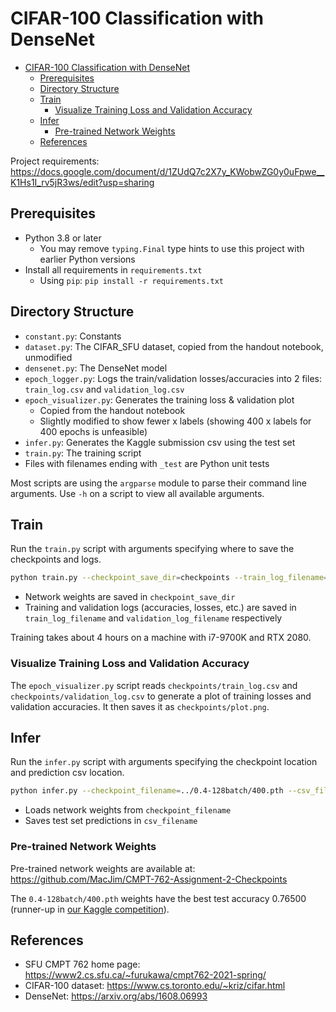 # CIFAR-100 Classification with DenseNet

- [CIFAR-100 Classification with DenseNet](#cifar-100-classification-with-densenet)
    - [Prerequisites](#prerequisites)
    - [Directory Structure](#directory-structure)
    - [Train](#train)
        - [Visualize Training Loss and Validation Accuracy](#visualize-training-loss-and-validation-accuracy)
    - [Infer](#infer)
        - [Pre-trained Network Weights](#pre-trained-network-weights)
    - [References](#references)

Project requirements: <https://docs.google.com/document/d/1ZUdQ7c2X7y_KWobwZG0y0uFpwe__K1Hs1I_rv5jR3ws/edit?usp=sharing>

## Prerequisites

- Python 3.8 or later
    - You may remove `typing.Final` type hints to use this project with earlier Python versions
- Install all requirements in `requirements.txt`
    - Using `pip`: `pip install -r requirements.txt`

## Directory Structure

- `constant.py`: Constants
- `dataset.py`: The CIFAR_SFU dataset, copied from the handout notebook, unmodified
- `densenet.py`: The DenseNet model
- `epoch_logger.py`: Logs the train/validation losses/accuracies into 2 files: `train_log.csv` and `validation_log.csv`
- `epoch_visualizer.py`: Generates the training loss & validation plot
    - Copied from the handout notebook
    - Slightly modified to show fewer x labels (showing 400 x labels for 400 epochs is unfeasible)
- `infer.py`: Generates the Kaggle submission csv using the test set
- `train.py`: The training script
- Files with filenames ending with `_test` are Python unit tests

Most scripts are using the `argparse` module to parse their command line arguments.
Use `-h` on a script to view all available arguments.

## Train

Run the `train.py` script with arguments specifying where to save the checkpoints and logs.

```bash
python train.py --checkpoint_save_dir=checkpoints --train_log_filename=checkpoints/train_log.csv --validation_log_filename=checkpoints/validation_log.csv
```

- Network weights are saved in `checkpoint_save_dir`
- Training and validation logs (accuracies, losses, etc.) are saved in `train_log_filename` and `validation_log_filename` respectively

Training takes about 4 hours on a machine with i7-9700K and RTX 2080.

### Visualize Training Loss and Validation Accuracy

The `epoch_visualizer.py` script reads `checkpoints/train_log.csv` and `checkpoints/validation_log.csv` to generate a plot of training losses and validation accuracies.
It then saves it as `checkpoints/plot.png`.

## Infer

Run the `infer.py` script with arguments specifying the checkpoint location and prediction csv location.

```bash
python infer.py --checkpoint_filename=../0.4-128batch/400.pth --csv_filename=predictions.csv
```

- Loads network weights from `checkpoint_filename`
- Saves test set predictions in `csv_filename`

### Pre-trained Network Weights

Pre-trained network weights are available at: <https://github.com/MacJim/CMPT-762-Assignment-2-Checkpoints>

The `0.4-128batch/400.pth` weights have the best test accuracy 0.76500 (runner-up in [our Kaggle competition](https://www.kaggle.com/c/sfu-cmpt-image-classification-2021-spring/leaderboard)).

## References

- SFU CMPT 762 home page: <https://www2.cs.sfu.ca/~furukawa/cmpt762-2021-spring/>
- CIFAR-100 dataset: <https://www.cs.toronto.edu/~kriz/cifar.html>
- DenseNet: <https://arxiv.org/abs/1608.06993>
